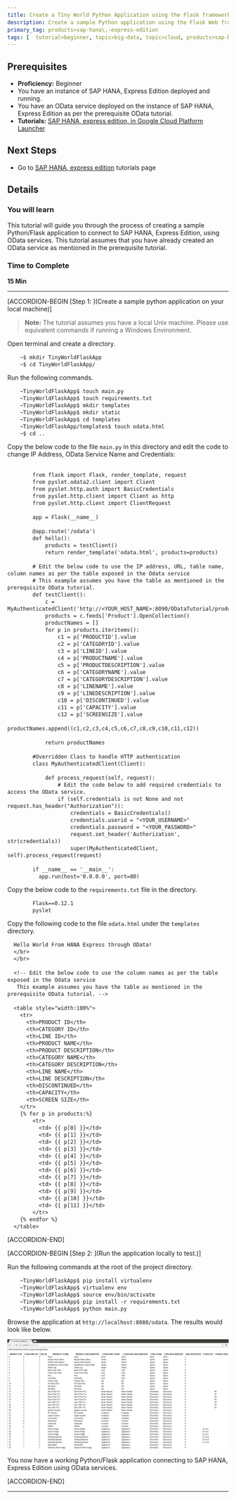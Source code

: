 ```yaml
---
title: Create a Tiny World Python Application using the Flask framework, to consume OData services to connect to SAP HANA, Express Edition.
description: Create a sample Python application using the Flask Web framework, which connects to SAP HANA, Express Edition using OData Services
primary_tag: products>sap-hana\,-express-edition
tags: [  tutorial>beginner, topic>big-data, topic>cloud, products>sap-hana, products>sap-hana\,-express-edition, tutorial>how-to  ]
---
```


## Prerequisites  
 - **Proficiency:** Beginner
 - You have an instance of SAP HANA, Express Edition deployed and running.
 - You have an OData service deployed on the instance of SAP HANA, Express Edition as per the prerequisite OData tutorial.
 - **Tutorials:** [SAP HANA, express edition, in Google Cloud Platform Launcher](https://www.sap.com/developer/tutorials/hxe-gcp-getting-started-launcher.html)


## Next Steps
 - Go to [SAP HANA, express edition](https://www.sap.com/developer/topics/sap-hana-express.tutorials.html) tutorials page

## Details
### You will learn  
This tutorial will guide you through the process of creating a sample Python/Flask application to connect to SAP HANA, Express Edition, using OData services. This tutorial assumes that you have already created an OData service as mentioned in the prerequisite tutorial.

### Time to Complete
**15 Min**

---

[ACCORDION-BEGIN [Step 1: ](Create a sample python application on your local machine)]
>**Note:**
> The tutorial assumes you have a local Unix machine. Please use equivalent commands if running a Windows Environment.


Open terminal and create a directory.
```
    ~$ mkdir TinyWorldFlaskApp
    ~$ cd TinyWorldFlaskApp/

```
Run the following commands.

```
    ~TinyWorldFlaskApp$ touch main.py
    ~TinyWorldFlaskApp$ touch requirements.txt
    ~TinyWorldFlaskApp$ mkdir templates
    ~TinyWorldFlaskApp$ mkdir static
    ~TinyWorldFlaskApp$ cd templates
    ~TinyWorldFlaskApp/templates$ touch odata.html
    ~$ cd ..

```
Copy the below code to the file `main.py` in this directory and edit the code to change IP Address, OData Service Name and Credentials:

```

        from flask import Flask, render_template, request
        from pyslet.odata2.client import Client
        from pyslet.http.auth import BasicCredentials
        from pyslet.http.client import Client as http
        from pyslet.http.client import ClientRequest

        app = Flask(__name__)

        @app.route('/odata')
        def hello():
            products = testClient()
            return render_template('odata.html', products=products)

        # Edit the below code to use the IP address, URL, table name, column names as per the table exposed in the Odata service
        # This example assumes you have the table as mentioned in the prerequisite OData tutorial.
        def testClient():
            c = MyAuthenticatedClient('http://<YOUR_HOST_NAME>:8090/ODataTutorial/product.xsodata')
            products = c.feeds['Product'].OpenCollection()
            productNames = []
            for p in products.iteritems():
                c1 = p['PRODUCTID'].value
                c2 = p['CATEGORYID'].value
                c3 = p['LINEID'].value
                c4 = p['PRODUCTNAME'].value
                c5 = p['PRODUCTDESCRIPTION'].value
                c6 = p['CATEGORYNAME'].value
                c7 = p['CATEGORYDESCRIPTION'].value
                c8 = p['LINENAME'].value
                c9 = p['LINEDESCRIPTION'].value
                c10 = p['DISCONTINUED'].value
                c11 = p['CAPACITY'].value
                c12 = p['SCREENSIZE'].value
                productNames.append((c1,c2,c3,c4,c5,c6,c7,c8,c9,c10,c11,c12))

            return productNames

        #Overridden Class to handle HTTP authentication
        class MyAuthenticatedClient(Client):

            def process_request(self, request):
                # Edit the code below to add required credentials to access the OData service.
                if (self.credentials is not None and not request.has_header("Authorization")):
                    credentials = BasicCredentials()
                    credentials.userid = "<YOUR_USERNAME>"
                    credentials.password = "<YOUR_PASSWORD>"
                    request.set_header('Authorization', str(credentials))
                    super(MyAuthenticatedClient, self).process_request(request)

        if __name__ == '__main__':
          app.run(host='0.0.0.0', port=80)
```

Copy the below code to the  `requirements.txt` file in the directory.

```
        Flask==0.12.1
        pyslet
```        

Copy the following code to the file `odata.html` under the `templates` directory.

```
  Hello World From HANA Express through OData!
  </br>
  </br>

  <!-- Edit the below code to use the column names as per the table exposed in the Odata service
   This example assumes you have the table as mentioned in the prerequisite OData tutorial. -->

  <table style="width:100%">
    <tr>
      <th>PRODUCT ID</th>
      <th>CATEGORY ID</th>
      <th>LINE ID</th>
      <th>PRODUCT NAME</th>
      <th>PRODUCT DESCRIPTION</th>
      <th>CATEGORY NAME</th>
      <th>CATEGORY DESCRIPTION</th>
      <th>LINE NAME</th>
      <th>LINE DESCRIPTION</th>
      <th>DISCONTINUED</th>
      <th>CAPACITY</th>
      <th>SCREEN SIZE</th>
    </tr>
    {% for p in products:%}
        <tr>
          <td> {{ p[0] }}</td>
          <td> {{ p[1] }}</td>
          <td> {{ p[2] }}</td>
          <td> {{ p[3] }}</td>
          <td> {{ p[4] }}</td>
          <td> {{ p[5] }}</td>
          <td> {{ p[6] }}</td>
          <td> {{ p[7] }}</td>
          <td> {{ p[8] }}</td>
          <td> {{ p[9] }}</td>
          <td> {{ p[10] }}</td>
          <td> {{ p[11] }}</td>
        </tr>
    {% endfor %}
  </table>

```

[ACCORDION-END]

[ACCORDION-BEGIN [Step 2: ](Run the application locally to test.)]

Run the following commands at the root of the project directory.

```
    ~TinyWorldFlaskApp$ pip install virtualenv
    ~TinyWorldFlaskApp$ virtualenv env
    ~TinyWorldFlaskApp$ source env/bin/activate
    ~TinyWorldFlaskApp$ pip install -r requirements.txt
    ~TinyWorldFlaskApp$ python main.py
```

Browse the application at `http://localhost:8080/odata`.
The results would look like below.

![Output of OData service](1.png)

You now have a working Python/Flask application connecting to SAP HANA, Express Edition using OData services.


[ACCORDION-END]

---
